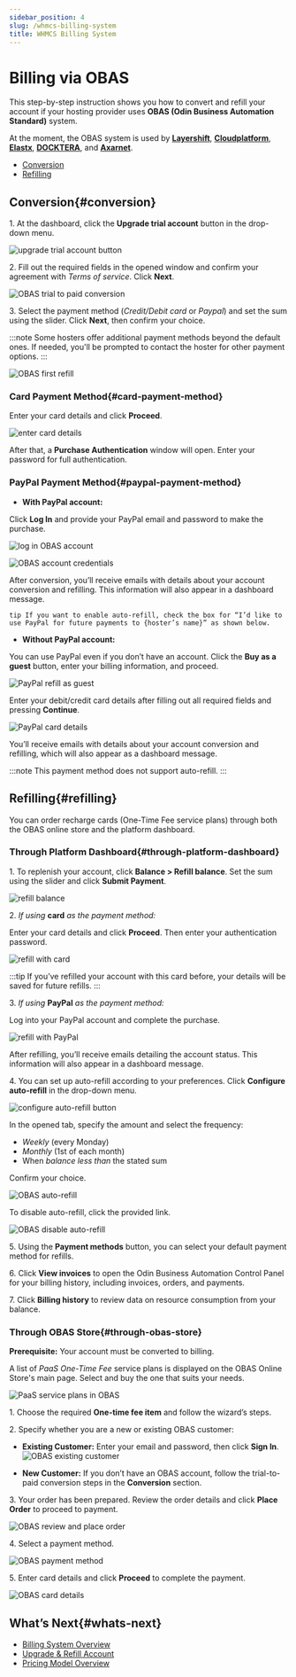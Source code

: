 ```yaml
---
sidebar_position: 4
slug: /whmcs-billing-system
title: WHMCS Billing System
---
```

# Billing via OBAS

This step-by-step instruction shows you how to convert and refill your account if your hosting provider uses **OBAS (Odin Business Automation Standard)** system.

At the moment, the OBAS system is used by **[Layershift](https://www.virtuozzo.com/application-platform-partners/layershift/)**, **[Cloudplatform](https://www.virtuozzo.com/application-platform-partners/cloudplatform/)**, **[Elastx](https://www.virtuozzo.com/application-platform-partners/elastx/)**, **[DOCKTERA](https://www.virtuozzo.com/application-platform-partners/docktera/)**, and **[Axarnet](https://www.virtuozzo.com/application-platform-partners/axarnet/)**.

* [Conversion](#conversion)
* [Refilling](#refilling)

## Conversion{#conversion}

1\. At the dashboard, click the **Upgrade trial account** button in the drop-down menu.

![upgrade trial account button](#)

2\. Fill out the required fields in the opened window and confirm your agreement with _Terms of service_. Click **Next**.

![OBAS trial to paid conversion](#)

3\. Select the payment method (_Credit/Debit card_ or _Paypal_) and set the sum using the slider. Click **Next**, then confirm your choice.

:::note Some hosters offer additional payment methods beyond the default ones. If needed, you'll be prompted to contact the hoster for other payment options. :::

![OBAS first refill](#)

### Card Payment Method{#card-payment-method}

Enter your card details and click **Proceed**.

![enter card details](#)

After that, a **Purchase Authentication** window will open. Enter your password for full authentication.

### PayPal Payment Method{#paypal-payment-method}

* **With PayPal account:**

Click **Log In** and provide your PayPal email and password to make the purchase.

![log in OBAS account](#)

![OBAS account credentials](#)

After conversion, you’ll receive emails with details about your account conversion and refilling. This information will also appear in a dashboard message.

`tip If you want to enable auto-refill, check the box for “I’d like to use PayPal for future payments to {hoster’s name}” as shown below.`

* **Without PayPal account:**

You can use PayPal even if you don’t have an account. Click the **Buy as a guest** button, enter your billing information, and proceed.

![PayPal refill as guest](#)

Enter your debit/credit card details after filling out all required fields and pressing **Continue**.

![PayPal card details](#)

You’ll receive emails with details about your account conversion and refilling, which will also appear as a dashboard message.

:::note This payment method does not support auto-refill. :::

## Refilling{#refilling}

You can order recharge cards (One-Time Fee service plans) through both the OBAS online store and the platform dashboard.

### Through Platform Dashboard{#through-platform-dashboard}

1\. To replenish your account, click **Balance > Refill balance**. Set the sum using the slider and click **Submit Payment**.

![refill balance](#)

2\. _If using_ **card** _as the payment method:_

Enter your card details and click **Proceed**. Then enter your authentication password.

![refill with card](#)

:::tip If you’ve refilled your account with this card before, your details will be saved for future refills. :::

3\. _If using_ **PayPal** _as the payment method:_

Log into your PayPal account and complete the purchase.

![refill with PayPal](#)

After refilling, you’ll receive emails detailing the account status. This information will also appear in a dashboard message.

4\. You can set up auto-refill according to your preferences. Click **Configure auto-refill** in the drop-down menu.

![configure auto-refill button](#)

In the opened tab, specify the amount and select the frequency:

* _Weekly_ (every Monday)
* _Monthly_ (1st of each month)
* When _balance less than_ the stated sum

Confirm your choice.

![OBAS auto-refill](#)

To disable auto-refill, click the provided link.

![OBAS disable auto-refill](#)

5\. Using the **Payment methods** button, you can select your default payment method for refills.

6\. Click **View invoices** to open the Odin Business Automation Control Panel for your billing history, including invoices, orders, and payments.

7\. Click **Billing history** to review data on resource consumption from your balance.

### Through OBAS Store{#through-obas-store}

**Prerequisite:** Your account must be converted to billing.

A list of _PaaS One-Time Fee_ service plans is displayed on the OBAS Online Store's main page. Select and buy the one that suits your needs.

![PaaS service plans in OBAS](#)

1\. Choose the required **One-time fee item** and follow the wizard’s steps.

2\. Specify whether you are a new or existing OBAS customer:

* **Existing Customer:** Enter your email and password, then click **Sign In**.  
  ![OBAS existing customer](#)

* **New Customer:** If you don’t have an OBAS account, follow the trial-to-paid conversion steps in the **Conversion** section.

3\. Your order has been prepared. Review the order details and click **Place Order** to proceed to payment.

![OBAS review and place order](#)

4\. Select a payment method.

![OBAS payment method](#)

5\. Enter card details and click **Proceed** to complete the payment.

![OBAS card details](#)

## What’s Next{#whats-next}

* [Billing System Overview](https://docs.dewacloud.com/docs/billing-system/)
* [Upgrade & Refill Account](https://docs.dewacloud.com/docs/upgrade-refill-account/)
* [Pricing Model Overview](https://docs.dewacloud.com/docs/pricing-model/)